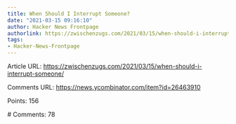 ```yaml
---
title: When Should I Interrupt Someone?
date: "2021-03-15 09:16:10"
author: Hacker News Frontpage
authorlink: https://zwischenzugs.com/2021/03/15/when-should-i-interrupt-someone/
tags:
- Hacker-News-Frontpage
---
```


<p>Article URL: <a href="https://zwischenzugs.com/2021/03/15/when-should-i-interrupt-someone/">https://zwischenzugs.com/2021/03/15/when-should-i-interrupt-someone/</a></p>
<p>Comments URL: <a href="https://news.ycombinator.com/item?id=26463910">https://news.ycombinator.com/item?id=26463910</a></p>
<p>Points: 156</p>
<p># Comments: 78</p>
